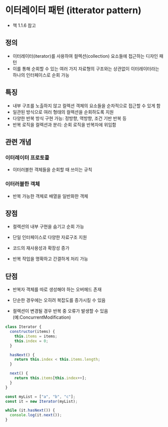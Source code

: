 # 이터레이터 패턴 (itterator pattern)
- 책 1.1.6 참고

## 정의
- 이터레이터(iterator)를 사용하여 컬렉션(collection) 요소들에 접근하는 디자인 패턴
- 이를 통해 순회할 수 있는 여러 가지 자료형의 구조와는 상관없이 이터레이터라는 하나의 인터페이스로 순회 가능

## 특징
- 내부 구조를 노출하지 않고 컬렉션 객체의 요소들을 순차적으로 접근할 수 있게 함
- 일관된 방식으로 여러 형태의 컬렉션을 순회하도록 지원
- 다양한 반복 방식 구현 가능: 정방향, 역방향, 조건 기반 반복 등
- 반복 로직을 컬렉션과 분리: 순회 로직을 반복자에 위임함

## 관련 개념

### 이터레이터 프로토콜
- 이터러블한 객체들을 순회할 때 쓰이는 규칙

### 이터러블한 객체
- 반복 가능한 객체로 배열을 일반화한 객체


## 장점
- 컬렉션의 내부 구현을 숨기고 순회 가능

- 단일 인터페이스로 다양한 자료구조 지원

- 코드의 재사용성과 확장성 증가

- 반복 작업을 명확하고 간결하게 처리 가능

## 단점
- 반복자 객체를 따로 생성해야 하는 오버헤드 존재

- 단순한 경우에는 오히려 복잡도를 증가시킬 수 있음

- 컬렉션이 변경될 경우 반복 중 오류가 발생할 수 있음       (예:ConcurrentModification)

```javascript
class Iterator {
  constructor(items) {
    this.items = items;
    this.index = 0;
  }

  hasNext() {
    return this.index < this.items.length;
  }

  next() {
    return this.items[this.index++];
  }
}

const myList = ["a", "b", "c"];
const it = new Iterator(myList);

while (it.hasNext()) {
  console.log(it.next());
}
```